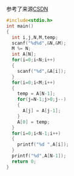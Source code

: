 参考了来源[CSDN](https://blog.csdn.net/qq_42535394/article/details/106730486?spm=1001.2101.3001.6661.1&utm_medium=distribute.pc_relevant_t0.none-task-blog-2%7Edefault%7EBlogCommendFromBaidu%7ERate-1-106730486-blog-107154032.pc_relevant_antiscanv3&depth_1-utm_source=distribute.pc_relevant_t0.none-task-blog-2%7Edefault%7EBlogCommendFromBaidu%7ERate-1-106730486-blog-107154032.pc_relevant_antiscanv3&utm_relevant_index=1)
```C
#include<stdio.h>
int main()
{
  int i,j,N,M,temp;
  scanf("%d%d",&N,&M);
  M %= N;
  int A[N];
  for(i=0;i<N;i++)
  {
    scanf("%d",&A[i]);
  }
  for(i=0;i<M;i++)
  {
    temp = A[N-1];
    for(j=N-1;j>0;j--)
    {
      A[j] = A[j-1];
    }
    A[0] = temp;
  }
  for(i=0;i<N-1;i++)
  {
    printf("%d ",A[i]);
  }
  printf("%d",A[N-1]);
  return 0;
}

```
